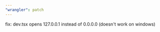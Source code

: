 ```yaml
---
"wrangler": patch
---
```


fix: dev.tsx opens 127.0.0.1 instead of 0.0.0.0 (doesn't work on windows)
